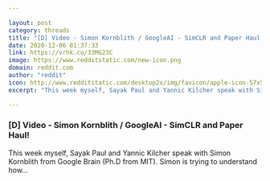 ```yaml
---

layout: post
category: threads
title: "[D] Video - Simon Kornblith / GoogleAI - SimCLR and Paper Haul!"
date: 2020-12-06 01:37:33
link: https://vrhk.co/33MG23C
image: https://www.redditstatic.com/new-icon.png
domain: reddit.com
author: "reddit"
icon: http://www.redditstatic.com/desktop2x/img/favicon/apple-icon-57x57.png
excerpt: "This week myself, Sayak Paul and Yannic Kilcher speak with Simon Kornblith from Google Brain (Ph.D from MIT). Simon is trying to understand how..."

---
```


### [D] Video - Simon Kornblith / GoogleAI - SimCLR and Paper Haul!

This week myself, Sayak Paul and Yannic Kilcher speak with Simon Kornblith from Google Brain (Ph.D from MIT). Simon is trying to understand how...